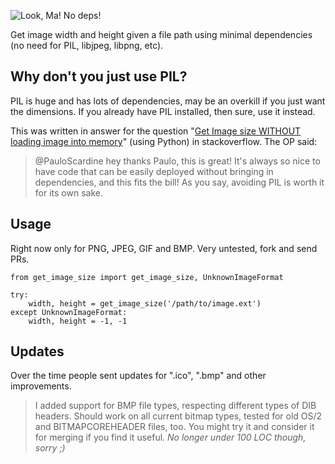 ![Look, Ma! No deps!](https://raw.github.com/scardine/image_size/master/lookmanodeps.png)

Get image width and height given a file path using minimal dependencies (no need for PIL, libjpeg, libpng, etc).


Why don't you just use PIL?
---------------------------

PIL is huge and has lots of dependencies, may be an overkill if you just want the dimensions.
If you already have PIL installed, then sure, use it instead.

This was written in answer for the question "[Get Image size WITHOUT loading image into memory](http://stackoverflow.com/questions/15800704/python-get-image-size-without-loading-image-into-memory/)"
(using Python) in stackoverflow. The OP said:

> @PauloScardine hey thanks Paulo, this is great! It's always so nice to have code
that can be easily deployed without bringing in dependencies, and this fits the bill!
As you say, avoiding PIL is worth it for its own sake.

Usage
-----

Right now only for PNG, JPEG, GIF and BMP. Very untested, fork and send PRs.

    from get_image_size import get_image_size, UnknownImageFormat

    try:
        width, height = get_image_size('/path/to/image.ext')
    except UnknownImageFormat:
        width, height = -1, -1


Updates
-------

Over the time people sent updates for ".ico", ".bmp" and other improvements.

 > I added support for BMP file types, respecting different types of DIB headers. Should work on all current bitmap types, tested for old OS/2 and BITMAPCOREHEADER files, too. You might try it and consider it for merging if you find it useful. *No longer under 100 LOC though, sorry ;)*
